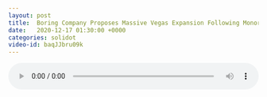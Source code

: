 ```yaml
---
layout: post
title:  Boring Company Proposes Massive Vegas Expansion Following Monorail Bankruptcy
date:   2020-12-17 01:30:00 +0000
categories: solidot
video-id: baqJJbru09k
---
```


<audio src="/assets/962372e2cd4ec6af48927746af77165f.mp3" style="width: 100%;" controls></audio>

